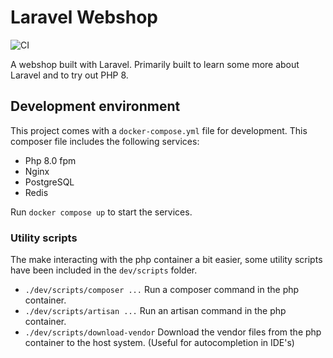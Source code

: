 # Laravel Webshop

![CI](https://github.com/github/docs/actions/workflows/ci.yml/badge.svg)

A webshop built with Laravel. Primarily built to learn some more about Laravel and to try out PHP 8.

## Development environment

This project comes with a `docker-compose.yml` file for development. This composer file includes the following services:

- Php 8.0 fpm
- Nginx
- PostgreSQL
- Redis

Run `docker compose up` to start the services.

### Utility scripts

The make interacting with the php container a bit easier, some utility scripts have been included in the 
`dev/scripts` folder.

- `./dev/scripts/composer ...` Run a composer command in the php container.
- `./dev/scripts/artisan ...` Run an artisan command in the php container.
- `./dev/scripts/download-vendor` Download the vendor files from the php container to the host system. (Useful for 
  autocompletion in IDE's)
